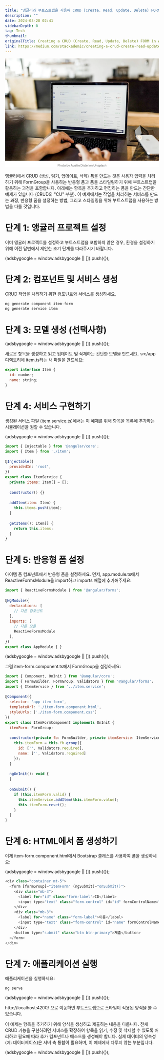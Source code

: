 ```yaml
---
title: "앵귤러와 부트스트랩을 사용해 CRUD (Create, Read, Update, Delete) FORM 만들기"
description: ""
date: 2024-03-28 02:41
sidebarDepth: 0
tag: Tech
thumbnail: 
originalTitle: Creating a CRUD (Create, Read, Update, Delete) FORM in Angular and Bootstrap
link: https://medium.com/stackademic/creating-a-crud-create-read-update-delete-form-in-angular-and-bootstrap-55bc4ee9e247
---
```



![이미지](./img/CreatingaCRUDCreateReadUpdateDeleteFORMinAngularandBootstrap_0.png)

앵귤러에서 CRUD (생성, 읽기, 업데이트, 삭제) 폼을 만드는 것은 사용자 입력을 처리하기 위해 FormGroup을 사용하는 반응형 폼과 폼을 스타일링하기 위해 부트스트랩을 활용하는 과정을 포함합니다. 아래에는 항목을 추가하고 편집하는 폼을 만드는 간단한 예제가 있습니다 (CRUD의 "CU" 부분). 이 예제에서는 작업을 처리하는 서비스를 만드는 과정, 반응형 폼을 설정하는 방법, 그리고 스타일링을 위해 부트스트랩을 사용하는 방법을 다룰 것입니다.

# 단계 1: 앵귤러 프로젝트 설정

이미 앵귤러 프로젝트를 설정하고 부트스트랩을 포함하지 않은 경우, 환경을 설정하기 위해 이전 답변에서 제안한 초기 단계를 따라주시기 바랍니다.

<!-- ui-log 수평형 -->
<ins class="adsbygoogle"
  style="display:block"
  data-ad-client="ca-pub-4877378276818686"
  data-ad-slot="9743150776"
  data-ad-format="auto"
  data-full-width-responsive="true"></ins>
<component is="script">
(adsbygoogle = window.adsbygoogle || []).push({});
</component>

# 단계 2: 컴포넌트 및 서비스 생성

CRUD 작업을 처리하기 위한 컴포넌트와 서비스를 생성하세요.

```js
ng generate component item-form
ng generate service item
```

# 단계 3: 모델 생성 (선택사항)

<!-- ui-log 수평형 -->
<ins class="adsbygoogle"
  style="display:block"
  data-ad-client="ca-pub-4877378276818686"
  data-ad-slot="9743150776"
  data-ad-format="auto"
  data-full-width-responsive="true"></ins>
<component is="script">
(adsbygoogle = window.adsbygoogle || []).push({});
</component>

새로운 항목을 생성하고 읽고 업데이트 및 삭제하는 간단한 모델을 만드세요. src/app 디렉토리에 item.ts라는 새 파일을 만드세요:

```js
export interface Item {
  id: number;
  name: string;
}
```

# 단계 4: 서비스 구현하기

생성된 서비스 파일 (item.service.ts)에서는 이 예제를 위해 항목을 목록에 추가하는 시뮬레이션을 원할 수 있습니다.

<!-- ui-log 수평형 -->
<ins class="adsbygoogle"
  style="display:block"
  data-ad-client="ca-pub-4877378276818686"
  data-ad-slot="9743150776"
  data-ad-format="auto"
  data-full-width-responsive="true"></ins>
<component is="script">
(adsbygoogle = window.adsbygoogle || []).push({});
</component>

```js
import { Injectable } from '@angular/core';
import { Item } from './item';

@Injectable({
  providedIn: 'root',
})
export class ItemService {
  private items: Item[] = [];

  constructor() {}

  addItem(item: Item) {
    this.items.push(item);
  }

  getItems(): Item[] {
    return this.items;
  }
}
```

# 단계 5: 반응형 폼 설정

아이템 폼 컴포넌트에서 반응형 폼을 설정하세요. 먼저, app.module.ts에서 ReactiveFormsModule을 import하고 imports 배열에 추가해주세요:

```js
import { ReactiveFormsModule } from '@angular/forms';

@NgModule({
  declarations: [
    // 다른 컴포넌트
  ],
  imports: [
    // 다른 모듈
    ReactiveFormsModule
  ],
})
export class AppModule { }
```

<!-- ui-log 수평형 -->
<ins class="adsbygoogle"
  style="display:block"
  data-ad-client="ca-pub-4877378276818686"
  data-ad-slot="9743150776"
  data-ad-format="auto"
  data-full-width-responsive="true"></ins>
<component is="script">
(adsbygoogle = window.adsbygoogle || []).push({});
</component>

그럼 item-form.component.ts에서 FormGroup을 설정하세요:

```js
import { Component, OnInit } from '@angular/core';
import { FormBuilder, FormGroup, Validators } from '@angular/forms';
import { ItemService } from '../item.service';

@Component({
  selector: 'app-item-form',
  templateUrl: './item-form.component.html',
  styleUrls: ['./item-form.component.css']
})
export class ItemFormComponent implements OnInit {
  itemForm: FormGroup;

  constructor(private fb: FormBuilder, private itemService: ItemService) {
    this.itemForm = this.fb.group({
      id: ['', Validators.required],
      name: ['', Validators.required]
    });
  }

  ngOnInit(): void {
  }

  onSubmit() {
    if (this.itemForm.valid) {
      this.itemService.addItem(this.itemForm.value);
      this.itemForm.reset();
    }
  }
}
```

# 단계 6: HTML에서 폼 생성하기

이제 item-form.component.html에서 Bootstrap 클래스를 사용하여 폼을 생성하세요:

<!-- ui-log 수평형 -->
<ins class="adsbygoogle"
  style="display:block"
  data-ad-client="ca-pub-4877378276818686"
  data-ad-slot="9743150776"
  data-ad-format="auto"
  data-full-width-responsive="true"></ins>
<component is="script">
(adsbygoogle = window.adsbygoogle || []).push({});
</component>

```js
<div class="container mt-5">
  <form [formGroup]="itemForm" (ngSubmit)="onSubmit()">
    <div class="mb-3">
      <label for="id" class="form-label">ID</label>
      <input type="text" class="form-control" id="id" formControlName="id">
    </div>
    <div class="mb-3">
      <label for="name" class="form-label">이름</label>
      <input type="text" class="form-control" id="name" formControlName="name">
    </div>
    <button type="submit" class="btn btn-primary">제출</button>
  </form>
</div>
```

# 단계 7: 애플리케이션 실행

애플리케이션을 실행하세요:

```js
ng serve
```

<!-- ui-log 수평형 -->
<ins class="adsbygoogle"
  style="display:block"
  data-ad-client="ca-pub-4877378276818686"
  data-ad-slot="9743150776"
  data-ad-format="auto"
  data-full-width-responsive="true"></ins>
<component is="script">
(adsbygoogle = window.adsbygoogle || []).push({});
</component>

http://localhost:4200/ 으로 이동하면 부트스트랩으로 스타일이 적용된 양식을 볼 수 있습니다.

이 예제는 항목을 추가하기 위해 양식을 생성하고 제출하는 내용을 다룹니다. 전체 CRUD 기능을 구현하려면 서비스를 확장하여 항목을 읽기, 수정 및 삭제할 수 있도록 처리하고 필요에 따라 추가 컴포넌트나 메소드를 생성해야 합니다. 실제 데이터의 영속성(예: 데이터베이스)은 서버 측 통합이 필요하며, 이 예제에서 다루지 않는 부분입니다.


<!-- ui-log 수평형 -->
<ins class="adsbygoogle"
  style="display:block"
  data-ad-client="ca-pub-4877378276818686"
  data-ad-slot="9743150776"
  data-ad-format="auto"
  data-full-width-responsive="true"></ins>
<component is="script">
(adsbygoogle = window.adsbygoogle || []).push({});
</component>